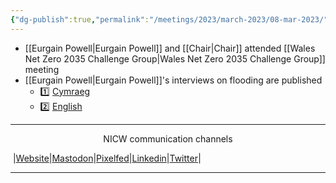 ```yaml
---
{"dg-publish":true,"permalink":"/meetings/2023/march-2023/08-mar-2023/"}
---
```



- [[Eurgain Powell\|Eurgain Powell]] and [[Chair\|Chair]] attended [[Wales Net Zero 2035 Challenge Group\|Wales Net Zero 2035 Challenge Group]] meeting
- [[Eurgain Powell\|Eurgain Powell]]'s interviews on flooding are published
	- 1️⃣ [Cymraeg](https://nationalinfrastructurecommission.wales/wp-content/uploads/2023/03/230307Llifogydd.mp4)
	- 2️⃣ [English](https://nationalinfrastructurecommission.wales/wp-content/uploads/2023/03/230307Flooding.mp4)
***
<p style="text-align: center;">NICW communication channels</p>

󠁧 |[Website](https://nationalinfrastructurecommission.wales)|[Mastodon](https://toot.wales/@NICW)|[Pixelfed](https://pix.toot.wales/NICW)|[Linkedin](https://www.linkedin.com/company/26268509/)|[Twitter](https://twitter.com/InfraCommCymru)|
***
